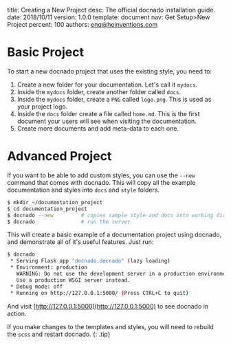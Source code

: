 title:      Creating a New Project
desc:       The official docnado installation guide.
date:       2018/10/11
version:    1.0.0
template:   document
nav:        Get Setup>New Project
percent:    100
authors:    enq@heinventions.com

# Basic Project

To start a new docnado project that uses the existing style, you need to:

1. Create a new folder for your documentation. Let's call it `mydocs`.
1. Inside the `mydocs` folder, create another folder called `docs`.
1. Inside the `mydocs` folder, create a `PNG` called `logo.png`. This is used as your project logo.
1. Inside the `docs` folder create a file called `home.md`. This is the first document your users will see when visiting the documentation.
1. Create more documents and add meta-data to each one.

# Advanced Project

If you want to be able to add custom styles, you can use the `--new` command that comes with docnado. This will copy all the example documentation and styles into `docs` and `style` folders.

```bash
$ mkdir ~/documentation_project
$ cd documentation_project
$ docnado --new         # copies sample style and docs into working directory
$ docnado               # run the server
```

This will create a basic example of a documentation project using docnado, and demonstrate all of it's useful features. Just run:

```bash
$ docnado
 * Serving Flask app "docnado.docnado" (lazy loading)
 * Environment: production
   WARNING: Do not use the development server in a production environment.
   Use a production WSGI server instead.
 * Debug mode: off
 * Running on http://127.0.0.1:5000/ (Press CTRL+C to quit)
```

And visit [http://127.0.0.1:5000](http://127.0.0.1:5000) to see docnado in action.

If you make changes to the templates and styles, you will need to rebuild the `scss` and restart docnado.
{: .tip}
